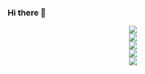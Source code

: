 ### Hi there 👋

<!--
**Rev-RoastedDuck/Rev-RoastedDuck** is a ✨ _special_ ✨ repository because its `README.md` (this file) appears on your GitHub profile.

Here are some ideas to get you started:

- 🔭 I’m currently working on ...
- 🌱 I’m currently learning ...
- 👯 I’m looking to collaborate on ...
- 🤔 I’m looking for help with ...
- 💬 Ask me about ...
- 📫 How to reach me: ...
- 😄 Pronouns: ...
- ⚡ Fun fact: ...
-->
<div align="center"> <img src="https://github-readme-stats.vercel.app/api/top-langs/?username=Rev-RoastedDuck&hide_title=true&hide_border=true&layout=compact&langs_count=6&text_color=000&icon_color=fff&bg_color=0,52fa5a,4dfcff,c64dff&theme=graywhite" /> </div>


<div align="center"> <img src="https://visitor-badge.glitch.me/badge?page_id=Rev-RoastedDuck" /> </div>
<div align="center"> <img src="https://activity-graph.herokuapp.com/graph?username=Rev-RoastedDuck&theme=xcode" /> </div>
<div align="center"> <img src="https://github-readme-streak-stats.herokuapp.com/?user=Rev-RoastedDuck" /> </div>

<div align="center"> <img src="https://stats.justsong.cn/api/csdn?id=Rev-RoastedDuck"> </div>
